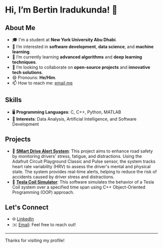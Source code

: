 # Hi, I’m Bertin Iradukunda! 👋

## About Me
- 🎓 I'm a student at **New York University Abu Dhabi**.
- 👀 I’m interested in **software development**, **data science**, and **machine learning**.
- 🌱 I’m currently learning **advanced algorithms** and **deep learning techniques**.
- 💞️ I’m looking to collaborate on **open-source projects** and **innovative tech solutions**.
- 😄 Pronouns: **He/Him**.
- 📫 How to reach me: [email me](iradukundabertin01@gmail.com)

## Skills
- 🖥️ **Programming Languages**: C, C++, Python, MATLAB
- 🚀 **Interests**: Data Analysis, Artificial Intelligence, and Software Development

## Projects
- 🔗 **[SMart Drive Alert System](https://github.com/Bertin-Ir/SmartDriveAlertSystem)**: This project aims to enhance road safety by monitoring drivers' stress, fatigue, and distractions. Using the Adafruit Circuit Playground Classic and Pulse sensor,
  the system tracks heart rate variability (HRV) to assess the driver's mental and physical state. The system provides real-time alerts, helping to reduce the risk of accidents caused by driver stress and distractions.
- 🔗 **[Tesla Coil Simulator](https://github.com/Bertin-Ir/Tesla_coil_Simulator)**: This software simulates the behavior of a Tesla Coil system over a specified time span using C++ Object-Oriented Programming (OOP) approach. 
## Let's Connect
- 🌐 [LinkedIn](https://www.linkedin.com/in/bertin-iradukunda-b14606250/)
- ✉️ [Email](iradukundabertin01@gmail.com): Feel free to reach out!

---

Thanks for visiting my profile! 
